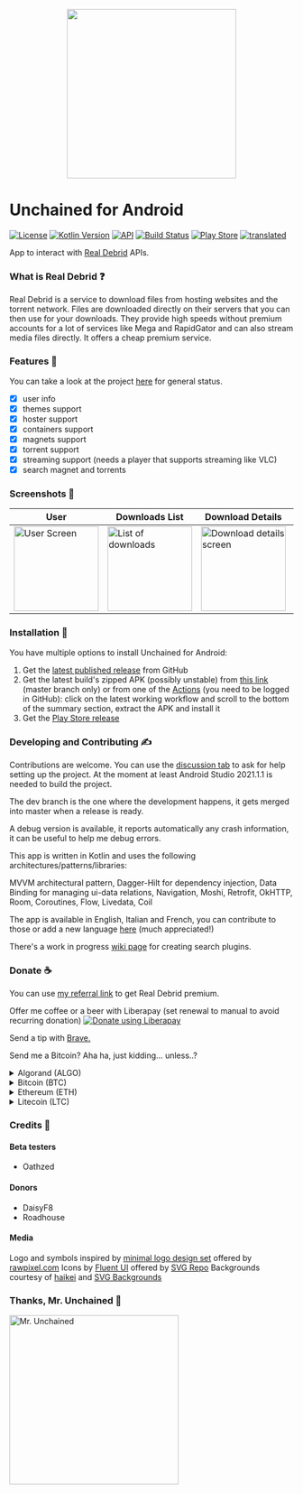 <p align="center">
  <img width="300" src="https://raw.githubusercontent.com/LivingWithHippos/unchained-android/master/extra_assets/graphics/logo.svg">
</p>

# Unchained for Android

[![License](https://img.shields.io/badge/License-GPLv3-blue.svg)](https://www.gnu.org/licenses/gpl-3.0)    [![Kotlin Version](https://img.shields.io/badge/kotlin-1.5.30-blue)](http://kotlinlang.org/)    [![API](https://img.shields.io/badge/API-22%2B-brightgreen.svg?style=flat)](https://android-arsenal.com/api?level=22)    [![Build Status](https://img.shields.io/github/workflow/status/LivingWithHippos/unchained-android/Build)](https://github.com/LivingWithHippos/unchained-android/actions)    [![Play Store](https://img.shields.io/badge/play%20store-available-brightgreen)](https://play.google.com/store/apps/details?id=com.github.livingwithhippos.unchained) [![translated](https://localization.professiona.li/widgets/unchained-for-android/-/strings/svg-badge.svg)](https://localization.professiona.li/engage/unchained-for-android/)



App to interact with [Real Debrid](https://real-debrid.com/) APIs.

### What is Real Debrid :question:

Real Debrid is a service to download files from hosting websites and the torrent network.
Files are downloaded directly on their servers that you can then use for your downloads.
They provide high speeds without premium accounts for a lot of services like Mega and RapidGator
and can also stream media files directly. It offers a cheap premium service.

### Features :memo:

You can take a look at the project [here](https://github.com/LivingWithHippos/unchained-android/projects/1) for general status.

- [x] user info
- [x] themes support
- [x] hoster support
- [x] containers support
- [x] magnets support
- [x] torrent support
- [x] streaming support (needs a player that supports streaming like VLC)
- [x] search magnet and torrents

### Screenshots :iphone:

| User  | Downloads List | Download Details | New Download | Search |
| ------------- | ------------- | ------------- |------------- |------------- |
| <img width="150" src="/metadata/en-US/images/phoneScreenshot/1.png?raw=true" alt="User Screen"> | <img width="150" src="/metadata/en-US/images/phoneScreenshot/2.png?raw=true" alt="List of downloads"> | <img width="150" src="/metadata/en-US/images/phoneScreenshot/3.png?raw=true" alt="Download details screen">  | <img width="150" src="/metadata/en-US/images/phoneScreenshot/4.png?raw=true" alt="New download screen">  | <img width="150" src="/metadata/en-US/images/phoneScreenshot/5.png?raw=true" alt="Search screen">  |


### Installation :calling:

You have multiple options to install Unchained for Android:

1. Get the [latest published release](https://github.com/LivingWithHippos/unchained-android/releases) from GitHub
2. Get the latest build's zipped APK (possibly unstable) from [this link](https://nightly.link/LivingWithHippos/unchained-android/workflows/build.yaml/master) (master branch only) or from one of the [Actions](https://github.com/LivingWithHippos/unchained-android/actions) (you need to be logged in GitHub): click on the latest working workflow and scroll to the bottom of the summary section, extract the APK and install it
3. Get the [Play Store release](https://play.google.com/store/apps/details?id=com.github.livingwithhippos.unchained)

### Developing and Contributing :writing_hand:


Contributions are welcome. You can use the [discussion tab](https://github.com/LivingWithHippos/unchained-android/discussions) to ask for help setting up the project. At the moment at least Android Studio 2021.1.1 is needed to build the project.

The dev branch is the one where the development happens, it gets merged into master when a release is ready.

A debug version is available, it reports automatically any crash information, it can be useful to help me debug errors.

This app is written in Kotlin and uses the following architectures/patterns/libraries:

MVVM architectural pattern, Dagger-Hilt for dependency injection, Data Binding for managing ui-data relations, Navigation, Moshi, Retrofit, OkHTTP, Room, Coroutines, Flow, Livedata, Coil

The app is available in English, Italian and French, you can contribute to those or add a new language [here](https://localization.professiona.li/engage/unchained-for-android/) (much appreciated!)

There's a work in progress [wiki page](https://github.com/LivingWithHippos/unchained-android/wiki/Search-Engine) for creating search plugins.

### Donate :coffee:

You can use [my referral link](http://real-debrid.com/?id=78841) to get Real Debrid premium.

Offer me coffee or a beer with Liberapay (set renewal to manual to avoid recurring donation) <noscript><a href="https://liberapay.com/LivingWithHippos/donate"><img alt="Donate using Liberapay" src="https://liberapay.com/assets/widgets/donate.svg"></a></noscript>

Send a tip with [Brave.](https://brave.com/liv466)

Send me a Bitcoin? Aha ha, just kidding… unless..?

<details>
<summary>Algorand (ALGO)</summary>
<br>
TO5D7VGONQRZR7P52EF2C3RJWLYNDA3E53F6SO3XCEGUHMSS3EH3D3TG6I
</details>

<details>
<summary>Bitcoin (BTC)</summary>
<br>
1PNZXRz77idWGhbMTRTG8iAuqnYY6tatb7
</details>

<details>
<summary>Ethereum (ETH)</summary>
<br>
0xf97bb71c898ac6d71c9fe065138b7134009f0599
</details>

<details>
<summary>Litecoin (LTC)</summary>
<br>
LWeoBVVmaYAiZ3oGaLAV9sV2dvY62XxdCF
</details>

### Credits :crown:

#### Beta testers

- Oathzed

#### Donors

- DaisyF8
- Roadhouse

#### Media

Logo and symbols inspired by [minimal logo design set](https://www.rawpixel.com/image/843352/minimal-logo-designs-set) offered by [rawpixel.com](https://www.rawpixel.com)
Icons by [Fluent UI](https://www.svgrepo.com/collection/fluent-ui-icons-outlined/) offered by [SVG Repo](https://www.svgrepo.com/)
Backgrounds courtesy of [haikei](https://haikei.app/) and [SVG Backgrounds](https://www.svgbackgrounds.com/)

### Thanks, Mr. Unchained :muscle:

<a href="https://imgbb.com/"><img src="https://i.ibb.co/grzjQsT/Oliva.jpg" width=300 alt="Mr. Unchained" border="0"></a>

